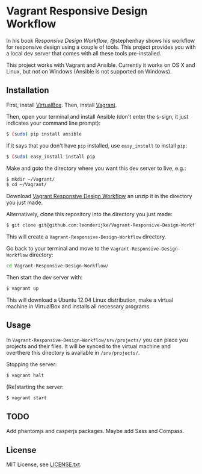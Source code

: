 # Vagrant Responsive Design Workflow

In his book *Responsive Design Workflow*, @stephenhay shows his workflow for responsive design using a couple of tools. This project provides you with a local dev server that comes with all these tools pre-installed.

This project works with Vagrant and Ansible. Currently it works on OS X and Linux, but not on Windows (Ansible is not supported on Windows).

## Installation

First, install [VirtualBox](https://www.virtualbox.org/wiki/Downloads). Then, install [Vagrant](http://downloads.vagrantup.com/).

Then, open your terminal and install Ansible (don't enter the `$`-sign, it just indicates your command line prompt):

```bash
$ (sudo) pip install ansible
```

If it says that you don't have `pip` installed, use `easy_install` to install `pip`:

```bash
$ (sudo) easy_install install pip
```

Make and goto the directory where you want this dev server to live, e.g.:

```bash
$ mkdir ~/Vagrant/
$ cd ~/Vagrant/
```

Download [Vagrant Responsive Design Workflow](https://github.com/leonderijke/Vagrant-Responsive-Design-Workflow/archive/master.zip) an unzip it in the directory you just made.

Alternatively, clone this repository into the directory you just made:

```bash
$ git clone git@github.com:leonderijke/Vagrant-Responsive-Design-Workflow.git
```

This will create a `Vagrant-Responsive-Design-Workflow` directory.

Go back to your terminal and move to the `Vagrant-Responsive-Design-Workflow` directory:

```bash
cd Vagrant-Responsive-Design-Workflow/
```

Then start the dev server with:

```bash
$ vagrant up
```

This will download a Ubuntu 12.04 Linux distribution, make a virtual machine in VirtualBox and installs all necessary programs.

## Usage

In `Vagrant-Responsive-Design-Workflow/srv/projects/` you can place you projects and their files. It will be synced to the virtual machine and overthere this directory is available in `/srv/projects/`.

Stopping the server:

```bash
$ vagrant halt
```

(Re)starting the server:

```bash
$ vagrant start
```

## TODO

Add phantomjs and casperjs packages. Maybe add Sass and Compass.

## License

MIT License, see [LICENSE.txt](LICENSE.txt).